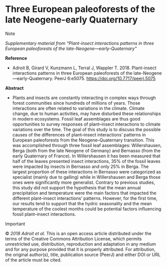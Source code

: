 # Three European paleoforests of the late Neogene-early Quaternary
> [!NOTE]
> _Supplementary material from "Plant-insect interactions patterns in three European paleoforests of the late-Neogene—early-Quaternary"_

**Reference**
- Adroit B, Girard V, Kunzmann L, Terral J, Wappler T. 2018. Plant-insect interactions patterns in three European paleoforests of the late-Neogene—early-Quaternary. PeerJ 6:e5075. https://doi.org/10.7717/peerj.5075

**Abstract**
- Plants and insects are constantly interacting in complex ways through forest communities since hundreds of millions of years. Those interactions are often related to variations in the climate. Climate change, due to human activities, may have disturbed these relationships in modern ecosystems. Fossil leaf assemblages are thus good opportunities to survey responses of plant–insect interactions to climate variations over the time. The goal of this study is to discuss the possible causes of the differences of plant–insect interactions’ patterns in European paleoforests from the Neogene–Quaternary transition. This was accomplished through three fossil leaf assemblages: Willershausen, Berga (both from the late Neogene of Germany) and Bernasso (from the early Quaternary of France). In Willershausen it has been measured that half of the leaves presented insect interactions, 35% of the fossil leaves were impacted by insects in Bernasso and only 25% in Berga. The largest proportion of these interactions in Bernasso were categorized as specialist (mainly due to galling) while in Willershausen and Berga those ones were significantly more generalist. Contrary to previous studies, this study did not support the hypothesis that the mean annual precipitation and temperature were the main factors that impacted the different plant–insect interactions’ patterns. However, for the first time, our results tend to support that the hydric seasonality and the mean temperature of the coolest months could be potential factors influencing fossil plant–insect interactions.
  
> [!IMPORTANT] 
> © _2018 Adroit et al._
This is an open access article distributed under the terms of the Creative Commons Attribution License, which permits unrestricted use, distribution, reproduction and adaptation in any medium and for any purpose provided that it is properly attributed. For attribution, the original author(s), title, publication source (PeerJ) and either DOI or URL of the article must be cited.

